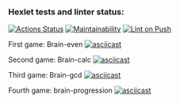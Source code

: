 ### Hexlet tests and linter status:
[![Actions Status](https://github.com/swiftproger/python-project-lvl1/workflows/hexlet-check/badge.svg)](https://github.com/swiftproger/python-project-lvl1/actions)
[![Maintainability](https://api.codeclimate.com/v1/badges/eb781879f07c7014c2fb/maintainability)](https://codeclimate.com/github/swiftproger/python-project-lvl1/maintainability)
[![Lint on Push](https://github.com/swiftproger/python-project-lvl1/actions/workflows/linter-check.yml/badge.svg?branch=main&event=push)](https://github.com/swiftproger/python-project-lvl1/actions/workflows/linter-check.yml)

First game: Brain-even
[![asciicast](https://asciinema.org/a/emc20XqqemLy6CLWSt0Tql6iO.svg)](https://asciinema.org/a/emc20XqqemLy6CLWSt0Tql6iO)

Second game: Brain-calc
[![asciicast](https://asciinema.org/a/yFNW5aNcoyYub2rIFiVbCKc0m.svg)](https://asciinema.org/a/yFNW5aNcoyYub2rIFiVbCKc0m)

Third game: Brain-gcd
[![asciicast](https://asciinema.org/a/GZNhBhLyBibctH2wJpXMCToIu.svg)](https://asciinema.org/a/GZNhBhLyBibctH2wJpXMCToIu)

Fourth game: brain-progression
[![asciicast](https://asciinema.org/a/tc28DGYsfVCFeeEEYjTMfiDXG.svg)](https://asciinema.org/a/tc28DGYsfVCFeeEEYjTMfiDXG)